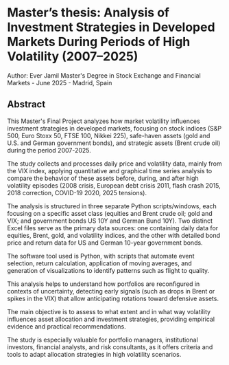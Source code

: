 # Master’s thesis: Analysis of Investment Strategies in Developed Markets During Periods of High Volatility (2007–2025)
Author: Ever Jamil 
Master's Degree in Stock Exchange and Financial Markets - June 2025 - Madrid, Spain

## Abstract
This Master's Final Project analyzes how market volatility influences investment strategies in developed markets, focusing on stock indices (S&P 500, Euro Stoxx 50, FTSE 100, Nikkei 225), safe-haven assets (gold and U.S. and German government bonds), and strategic assets (Brent crude oil) during the period 2007-2025.

The study collects and processes daily price and volatility data, mainly from the VIX index, applying quantitative and graphical time series analysis to compare the behavior of these assets before, during, and after high volatility episodes (2008 crisis, European debt crisis 2011, flash crash 2015, 2018 correction, COVID-19 2020, 2025 tensions).

The analysis is structured in three separate Python scripts/windows, each focusing on a specific asset class (equities and Brent crude oil; gold and VIX; and government bonds US 10Y and German Bund 10Y). Two distinct Excel files serve as the primary data sources: one containing daily data for equities, Brent, gold, and volatility indices, and the other with detailed bond price and return data for US and German 10-year government bonds.

The software tool used is Python, with scripts that automate event selection, return calculation, application of moving averages, and generation of visualizations to identify patterns such as flight to quality.

This analysis helps to understand how portfolios are reconfigured in contexts of uncertainty, detecting early signals (such as drops in Brent or spikes in the VIX) that allow anticipating rotations toward defensive assets.

The main objective is to assess to what extent and in what way volatility influences asset allocation and investment strategies, providing empirical evidence and practical recommendations.

The study is especially valuable for portfolio managers, institutional investors, financial analysts, and risk consultants, as it offers criteria and tools to adapt allocation strategies in high volatility scenarios.
